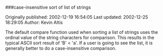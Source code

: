 ###case-insensitive sort of list of strings

Originally published: 2002-12-19 16:54:05
Last updated: 2002-12-25 18:29:05
Author: Kevin Altis

The default compare function used when sorting a list of strings uses the ordinal value of the string characters for comparison. This results in the typical ASCII sort result of 'B' < 'a'. If a user is going to see the list, it is generally better to do a case-insensitive comparison.